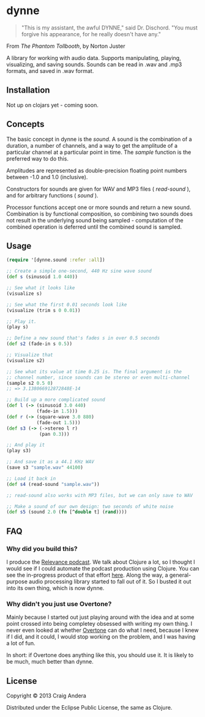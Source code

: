 # dynne

> "This is my assistant, the awful DYNNE," said Dr. Dischord.
> "You must forgive his appearance, for he really doesn't have any."

From _The Phantom Tollbooth_, by Norton Juster

A library for working with audio data. Supports manipulating, playing,
visualizing, and saving sounds. Sounds can be read in .wav and .mp3
formats, and saved in .wav format.

## Installation

Not up on clojars yet - coming soon.

## Concepts

The basic concept in dynne is the _sound_. A sound is the combination
of a duration, a number of channels, and a way to get the amplitude of
a particular channel at a particular point in time. The
_sample_ function is the preferred way to do this.

Amplitudes are represented as double-precision floating point numbers
between -1.0 and 1.0 (inclusive).

Constructors for sounds are given for WAV and MP3 files
( _read-sound_ ), and for arbitrary functions ( _sound_ ).

Processor functions accept one or more sounds and return a new sound.
Combination is by functional composition, so combining two sounds does
not result in the underlying sound being sampled - computation of the
combined operation is deferred until the combined sound is sampled.

## Usage

```clojure
(require '[dynne.sound :refer :all])

;; Create a simple one-second, 440 Hz sine wave sound
(def s (sinusoid 1.0 440))

;; See what it looks like
(visualize s)

;; See what the first 0.01 seconds look like
(visualize (trim s 0 0.01))

;; Play it.
(play s)

;; Define a new sound that's fades s in over 0.5 seconds
(def s2 (fade-in s 0.5))

;; Visualize that
(visualize s2)

;; See what its value at time 0.25 is. The final argument is the
;; channel number, since sounds can be stereo or even multi-channel
(sample s2 0.5 0)
;; => 3.138066912872848E-14

;; Build up a more complicated sound
(def l (-> (sinusoid 3.0 440)
           (fade-in 1.5)))
(def r (-> (square-wave 3.0 880)
           (fade-out 1.5)))
(def s3 (-> (->stereo l r)
            (pan 0.3)))

;; And play it
(play s3)

;; And save it as a 44.1 KHz WAV
(save s3 "sample.wav" 44100)

;; Load it back in
(def s4 (read-sound "sample.wav"))

;; read-sound also works with MP3 files, but we can only save to WAV

;; Make a sound of our own design: two seconds of white noise
(def s5 (sound 2.0 (fn [^double t] (rand))))
```

## FAQ

### Why did you build this?

I produce the
[Relevance podcast](http://thinkrelevance.com/blog/tags/podcast). We
talk about Clojure a lot, so I thought I would see if I could automate
the podcast production using Clojure. You can see the in-progress
product of that effort
[here](https://github.com/candera/podcastifier). Along the way, a
general-purpose audio processing library started to fall out of it. So
I busted it out into its own thing, which is now dynne.

### Why didn't you just use Overtone?

Mainly because I started out just playing around with the idea and at
some point crossed into being completey obsessed with writing my own
thing. I never even looked at whether
[Overtone](http://overtone.github.io/) can do what I need, because I
knew if I did, and it could, I would stop working on the problem, and
I was having a lot of fun.

In short: if Overtone does anything like this, you should use it. It
is likely to be much, much better than dynne.

## License

Copyright © 2013 Craig Andera

Distributed under the Eclipse Public License, the same as Clojure.
